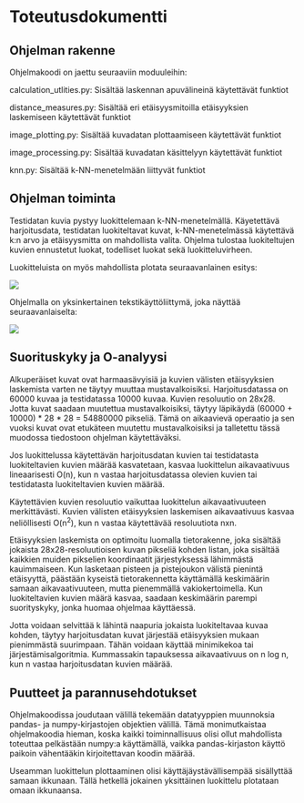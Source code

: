 # Toteutusdokumentti

## Ohjelman rakenne

Ohjelmakoodi on jaettu seuraaviin moduuleihin:

calculation_utlities.py: Sisältää laskennan apuvälineinä käytettävät funktiot

distance_measures.py: Sisältää eri etäisyysmitoilla etäisyyksien laskemiseen käytettävät funktiot

image_plotting.py: Sisältää kuvadatan plottaamiseen käytettävät funktiot

image_processing.py: Sisältää kuvadatan käsittelyyn käytettävät funktiot

knn.py: Sisältää k-NN-menetelmään liittyvät funktiot

## Ohjelman toiminta

Testidatan kuvia pystyy luokittelemaan k-NN-menetelmällä. Käyetettävä harjoitusdata, testidatan luokiteltavat kuvat, k-NN-menetelmässä käytettävä k:n arvo ja etäisyysmitta on mahdollista valita. Ohjelma tulostaa luokiteltujen kuvien ennustetut luokat, todelliset luokat sekä luokitteluvirheen.

Luokitteluista on myös mahdollista plotata seuraavanlainen esitys:

![](https://github.com/Deepthetics/tiralabra/blob/main/dokumentaatio/kuvat/classification.png)

Ohjelmalla on yksinkertainen tekstikäyttöliittymä, joka näyttää seuraavanlaiselta:

![](https://github.com/Deepthetics/tiralabra/blob/main/dokumentaatio/kuvat/tiralabra_ui.png)

## Suorituskyky ja O-analyysi

Alkuperäiset kuvat ovat harmaasävyisiä ja kuvien välisten etäisyyksien laskemista varten ne täytyy muuttaa mustavalkoisiksi. Harjoitusdatassa on 60000 kuvaa ja testidatassa 10000 kuvaa. Kuvien resoluutio on 28x28. Jotta kuvat saadaan muutettua mustavalkoisiksi, täytyy läpikäydä (60000 + 10000) * 28 * 28 = 54880000 pikseliä. Tämä on aikaavievä operaatio ja sen vuoksi kuvat ovat etukäteen muutettu mustavalkoisiksi ja talletettu tässä muodossa tiedostoon ohjelman käytettäväksi.

Jos luokittelussa käytettävän harjoitusdatan kuvien tai testidatasta luokiteltavien kuvien määrää kasvatetaan, kasvaa luokittelun aikavaativuus lineaarisesti O(n), kun n vastaa harjoitusdatassa olevien kuvien tai testidatasta luokiteltavien kuvien määrää.

Käytettävien kuvien resoluutio vaikuttaa luokittelun aikavaativuuteen merkittävästi. Kuvien välisten etäisyyksien laskemisen aikavaativuus kasvaa neliöllisesti O(n<sup>2</sup>), kun n vastaa käytettävää resoluutiota nxn.

Etäisyyksien laskemista on optimoitu luomalla tietorakenne, joka sisältää jokaista 28x28-resoluutioisen kuvan pikseliä kohden listan, joka sisältää kaikkien muiden pikselien koordinaatit järjestyksessä lähimmästä kauimmaiseen. Kun lasketaan pisteen ja pistejoukon välistä pienintä etäisyyttä, päästään kyseistä tietorakennetta käyttämällä keskimäärin samaan aikavaativuuteen, mutta pienemmällä vakiokertoimella. Kun luokiteltavien kuvien määrä kasvaa, saadaan keskimäärin parempi suorityskyky, jonka huomaa ohjelmaa käyttäessä. 

Jotta voidaan selvittää k lähintä naapuria jokaista luokiteltavaa kuvaa kohden, täytyy harjoitusdatan kuvat järjestää etäisyyksien mukaan pienimmästä suurimpaan. Tähän voidaan käyttää minimikekoa tai järjestämisalgoritmia. Kummassakin tapauksessa aikavaativuus on n log n, kun n vastaa harjoitusdatan kuvien määrää.

## Puutteet ja parannusehdotukset

Ohjelmakoodissa joudutaan välillä tekemään datatyyppien muunnoksia pandas- ja numpy-kirjastojen objektien välillä. Tämä monimutkaistaa ohjelmakoodia hieman, koska kaikki toiminnallisuus olisi ollut mahdollista toteuttaa pelkästään numpy:a käyttämällä, vaikka pandas-kirjaston käyttö paikoin vähentääkin kirjoitettavan koodin määrää.

Useamman luokittelun plottaaminen olisi käyttäjäystävällisempää sisällyttää samaan ikkunaan. Tällä hetkellä jokainen yksittäinen luokittelu plotataan omaan ikkunaansa.
